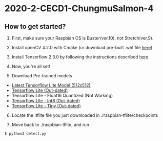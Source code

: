 # 2020-2-CECD1-ChungmuSalmon-4

## How to get started?

1. First, make sure your Raspbian OS is Buster(ver.10), not Stretch(ver.9).

2. Install openCV 4.2.0 with Cmake (or download pre-built .whl file [here](https://github.com/dltpdn/opencv-for-rpi/releases))

3. Install Tensorflow 2.3.0 by following the instructions described [here](https://github.com/PINTO0309/Tensorflow-bin/#usage:)

4. Now, you're all set!

5. Download Pre-trained models
  - [Latest Tensorflow Lite Model (512x512)](https://drive.google.com/file/d/1O5ZH0DLGjlAdByyeutGuuy81IMItSg58/view?usp=sharing)
  - [Tensorflow Lite (Out-dated)](https://drive.google.com/file/d/1_hDxZM43nBrBMH3SSE10SEt0lJmQhAAd/view?usp=sharing)
  - Tensorflow Lite - Float16 Quantized (Not Working)
  - [Tensorflow Lite - Int8 (Out-dated)](https://drive.google.com/file/d/1DeNK-CZMoqvfDhyayFjKbsId7xZH4GcE/view?usp=sharing)
  - [Tensorflow Lite - Tiny (Out-dated)](https://drive.google.com/file/d/1Hm17rmmcDgLasHM8xhtv8rFCVL53L5Zu/view?usp=sharing)

6. Locate the .tflite file you just downloaded in ./raspbian-tflite/checkpoints

7. Move back to ./raspbian-tflite, and run
  ```bash
  $ python3 detect.py
  ```

